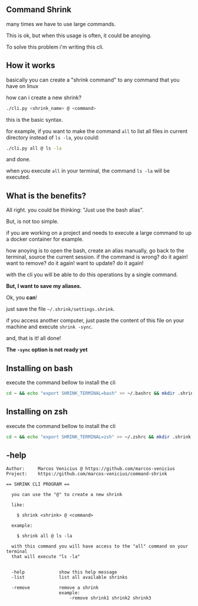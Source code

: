 ## Command Shrink

many times we have to use large commands.

This is ok, but when this usage is often, it could be anoying.

To solve this problem i'm writing this cli.

## How it works

basically you can create a "shrink command" to any command that you have on linux

how can i create a new shrink?

```bash
./cli.py <shrink_name> @ <command>
```

this is the basic syntax.

for example, if you want to make the command `all` to list all files in current directory instead of `ls -la`, you could:

```bash
./cli.py all @ ls -la
```

and done.

when you execute `all` in your terminal, the command `ls -la` will be executed.

## What is the benefits?

All right. you could be thinking: "Just use the bash alias".

But, is not too simple.

if you are working on a project and needs to execute a large command to up a docker container for example.

how anoying is to open the bash, create an alias manually, go back to the terminal, source the current session.
if the command is wrong? do it again!
want to remove? do it again!
want to update? do it again!

with the cli you will be able to do this operations by a single command.

**But, I want to save my aliases.**

Ok, you **can**!

just save the file `~/.shrink/settings.shrink`.

if you access another computer, just paste the content of this file on your machine and execute `shrink -sync`.

and, that is it! all done!

**The `-sync` option is not ready yet**

## Installing on bash

execute the command bellow to install the cli

```bash
cd ~ && echo "export SHRINK_TERMINAL=bash" >> ~/.bashrc && mkdir .shrink && cd .shrink && git clone https://github.com/marcos-venicius/command-shrink.git shrink && echo 'shrink() { ~/.shrink/shrink/cli.py "$@"; exec bash; }' >> ~/.bashrc && cd ~ && SHRINK_TERMINAL=bash shrink -help
```

## Installing on zsh

execute the command bellow to install the cli

```bash
cd ~ && echo "export SHRINK_TERMINAL=zsh" >> ~/.zshrc && mkdir .shrink && cd .shrink && git clone https://github.com/marcos-venicius/command-shrink.git shrink && echo 'shrink() { ~/.shrink/shrink/cli.py "$@"; exec zsh; }' >> ~/.zshrc && cd ~ && SHRINK_TERMINAL=zsh shrink -help
```

## -help

```console
Author:     Marcos Venicius @ https://github.com/marcos-venicius
Project:    https://github.com/marcos-venicius/command-shrink

== SHRINK CLI PROGRAM ==

  you can use the "@" to create a new shrink

  like:

    $ shrink <shrink> @ <command>

  example:

    $ shrink all @ ls -la

  with this command you will have access to the "all" command on your terminal
  that will execute "ls -la"


  -help             show this help message
  -list             list all available shrinks

  -remove           remove a shrink
                    example:
                        -remove shrink1 shrink2 shrink3
```
